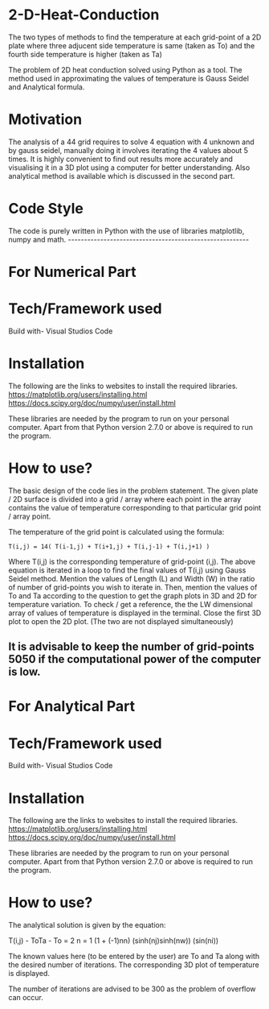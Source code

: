 # 2-D-Heat-Conduction
The two types of methods to find the temperature at each grid-point of a 2D plate where three adjucent side temperature is same (taken as To) and the fourth side temperature is higher (taken as Ta)

The problem of 2D heat conduction solved using Python as a tool. The method used in approximating the values of temperature is Gauss Seidel and Analytical formula.

# Motivation
The analysis of a 44 grid requires to solve 4 equation with 4 unknown and by gauss seidel, manually doing it involves iterating the 4 values about 5 times. It is highly convenient to find out results more accurately and visualising it in a 3D plot using a computer for better understanding. Also analytical method is available which is discussed in the second part.

# Code Style
The code is purely written in Python with the use of libraries matplotlib, numpy and math. --------------------------------------------------------

# For Numerical Part

# Tech/Framework used
Build with-
Visual Studios Code

# Installation
 The following are the links to websites to install the required libraries.
https://matplotlib.org/users/installing.html
https://docs.scipy.org/doc/numpy/user/install.html

These libraries are needed by the program to run on your personal computer. Apart from that Python version 2.7.0 or above is required to run the program. 

# How to use?
The basic design of the code lies in the problem statement. The given plate / 2D surface is divided into a grid / array where each point in the array contains the value of temperature corresponding to that particular grid point / array point.

The temperature of the grid point is calculated using the formula:

    T(i,j) = 14( T(i-1,j) + T(i+1,j) + T(i,j-1) + T(i,j+1) )

Where T(i,j) is the corresponding temperature of grid-point (i,j).
The above equation is iterated in a loop to find the final values of T(i,j) using Gauss Seidel method.
Mention the values of Length (L) and Width (W) in the ratio of number of grid-points you wish to iterate in.
Then, mention the values of To and Ta according to the question to get the graph plots in 3D and 2D for temperature variation.
To check / get a reference, the the LW dimensional array of values of temperature is displayed in the terminal.
Close the first 3D plot to open the 2D plot. (The two are not displayed simultaneously)

It is advisable to keep the number of grid-points  5050 if the computational power of the computer is low.
--------------------------------------------------------


# For Analytical Part

# Tech/Framework used
Build with-
Visual Studios Code

# Installation
 The following are the links to websites to install the required libraries.
https://matplotlib.org/users/installing.html
https://docs.scipy.org/doc/numpy/user/install.html

These libraries are needed by the program to run on your personal computer. Apart from that Python version 2.7.0 or above is required to run the program. 

# How to use?
   The analytical solution is given by the equation:
   
 T(i,j) - ToTa - To = 2 n = 1 (1 + (-1)nn) (sinh(nj)sinh(nw)) (sin(ni))

The known values here (to be entered by the user) are To and Ta along with the desired number of iterations. 
The corresponding 3D plot of temperature is displayed.

The number of iterations are advised to be  300 as the problem of overflow can occur.
